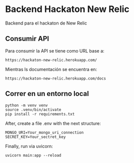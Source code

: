 # Backend Hackaton New Relic

Backend para el hackaton de New Relic

## Consumir API

Para consumir la API se tiene como URL base a:
    
    https://hackaton-new-relic.herokuapp.com/

Mientras ls documentación se encuentra en:

    https://hackaton-new-relic.herokuapp.com/docs

## Correr en un entorno local

    python -m venv venv
    source .venv/bin/activate
    pip install -r requirements.txt

After, create a file .env with the next structure:
    
    MONGO_URI=Your_mongo_uri_connection
    SECRET_KEY=Your_sectret_key

Finally, run via uvicorn:

    uvicorn main:app --reload
